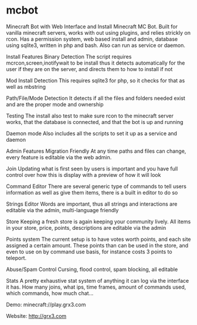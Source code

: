 # mcbot
Minecraft Bot with Web Interface and Install
Minecraft MC Bot. Built for vanilla minecraft servers, works with out using plugins, and relies strickly on rcon. Has a permission system, web based install and admin, database using sqlite3, written in php and bash. Also can run as service or daemon.

Install
Features
Binary Detection
The script requires mcrcon,screen,inotifywait to be install thus it detects automatically for the user if they are on the server, and directs them to how to install if not

Mod Install Detection
This requires sqlite3 for php, so it checks for that as well as mbstring

Path/File/Mode Detection
It detects if all the files and folders needed exist and are the proper mode and ownership

Testing
The install also test to make sure rcon to the minecraft server works, that the database is connected, and that the bot is up and running

Daemon mode
Also includes all the scripts to set it up as a service and daemon


Admin
Features
Migration Friendly
At any time paths and files can change, every feature is editable via the web admin.

Join
Updating what is first seen by users is important and you have full control over how this is display with a preview of how it will look

Command Editor
There are several generic type of commands to tell users information as well as give them items, there is a built in editor to do so

Strings Editor
Words are important, thus all strings and interactions are editable via the admin, multi-language friendly

Store
Keeping a fresh store is again keeping your community lively. All items in your store, price, points, descriptions are editable via the admin

Points system
The current setup is to have votes worth points, and each site assigned a certain amount. These points than can be used in the store, and even to use on by command use basis, for instance costs 3 points to teleport.

Abuse/Spam Control
Cursing, flood control, spam blocking, all editable

Stats
A pretty exhaustive stat system of anything it can log via the interface it has. How many joins, what ips, time frames, amount of commands used, which commands, how much chat...

Demo: minecraft://play.grx3.com

Website: http://grx3.com
